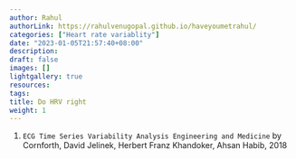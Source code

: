 ```yaml
---
author: Rahul
authorLink: https://rahulvenugopal.github.io/haveyoumetrahul/
categories: ["Heart rate variablity"]
date: "2023-01-05T21:57:40+08:00"
description: 
draft: false
images: []
lightgallery: true
resources:
tags:
title: Do HRV right
weight: 1
---
```


1. `ECG Time Series Variability Analysis Engineering and Medicine` by Cornforth, David Jelinek, Herbert Franz Khandoker, Ahsan Habib, 2018